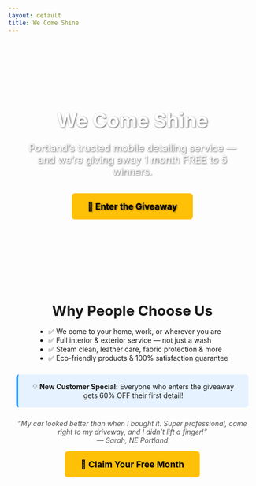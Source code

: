 ```yaml
---
layout: default
title: We Come Shine
---
```


<style>
  .home-hero {
    background: url('https://images.unsplash.com/photo-1610913365113-287c37f75b9e?auto=format&fit=crop&w=1400&q=80') center center / cover no-repeat;
    color: white;
    padding: 5rem 2rem;
    text-align: center;
    text-shadow: 1px 1px 3px rgba(0,0,0,0.7);
  }

  .home-hero h1 {
    font-size: 2.5rem;
    margin-bottom: 1rem;
  }

  .home-hero p {
    font-size: 1.25rem;
    margin-bottom: 2rem;
  }

  .cta-btn {
    display: inline-block;
    background-color: #ffc107;
    color: #000;
    padding: 1rem 2rem;
    font-weight: bold;
    font-size: 1.1rem;
    border-radius: 6px;
    text-decoration: none;
    transition: background 0.3s;
  }

  .cta-btn:hover {
    background-color: #ffb300;
  }

  .section {
    max-width: 800px;
    margin: 2rem auto;
    padding: 1rem;
    text-align: center;
  }

  .section h2 {
    font-size: 1.8rem;
    margin-bottom: 1rem;
  }

  .section ul {
    text-align: left;
    display: inline-block;
    margin: auto;
  }

  .testimonial {
    font-style: italic;
    margin-top: 1.5rem;
    color: #555;
  }

  .badge-box {
    background: #e6f2ff;
    padding: 1rem;
    border-left: 4px solid #1e90ff;
    border-radius: 6px;
    margin-top: 1.5rem;
  }
</style>

<div class="home-hero">
  <h1>We Come Shine</h1>
  <p>Portland’s trusted mobile detailing service — and we’re giving away 1 month FREE to 5 winners.</p>
  <a href="/giveaway/" class="cta-btn">🎉 Enter the Giveaway</a>
</div>

<div class="section">
  <h2>Why People Choose Us</h2>
  <ul>
    <li>✅ We come to your home, work, or wherever you are</li>
    <li>✅ Full interior & exterior service — not just a wash</li>
    <li>✅ Steam clean, leather care, fabric protection & more</li>
    <li>✅ Eco-friendly products & 100% satisfaction guarantee</li>
  </ul>

  <div class="badge-box">
    💡 <strong>New Customer Special:</strong> Everyone who enters the giveaway gets 60% OFF their first detail!
  </div>

  <p class="testimonial">“My car looked better than when I bought it. Super professional, came right to my driveway, and I didn’t lift a finger!”<br>— Sarah, NE Portland</p>

  <a href="/giveaway/" class="cta-btn">🚗 Claim Your Free Month</a>
</div>
